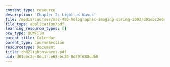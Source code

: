 ```yaml
---
content_type: resource
description: 'Chapter 2: Light as Waves'
file: /media/courses/mas-450-holographic-imaging-spring-2003/d01ebc2e0dc1ce68bc208d39f688ddb0_ch02lightaswaves.pdf
file_type: application/pdf
learning_resource_types: []
ocw_type: OCWFile
parent_title: Calendar
parent_type: CourseSection
resourcetype: Document
title: ch02lightaswaves.pdf
uid: d01ebc2e-0dc1-ce68-bc20-8d39f688ddb0
---
```

